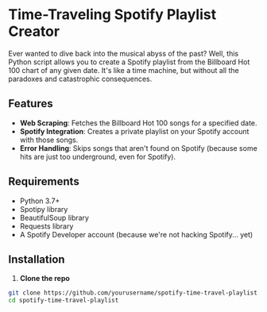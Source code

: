 # Time-Traveling Spotify Playlist Creator

Ever wanted to dive back into the musical abyss of the past? Well, this Python script allows you to create a Spotify playlist from the Billboard Hot 100 chart of any given date. It's like a time machine, but without all the paradoxes and catastrophic consequences. 

## Features

- **Web Scraping**: Fetches the Billboard Hot 100 songs for a specified date.
- **Spotify Integration**: Creates a private playlist on your Spotify account with those songs.
- **Error Handling**: Skips songs that aren't found on Spotify (because some hits are just too underground, even for Spotify).

## Requirements

- Python 3.7+
- Spotipy library
- BeautifulSoup library
- Requests library
- A Spotify Developer account (because we're not hacking Spotify... yet)

## Installation

1. **Clone the repo**

```bash
git clone https://github.com/yourusername/spotify-time-travel-playlist.git
cd spotify-time-travel-playlist

